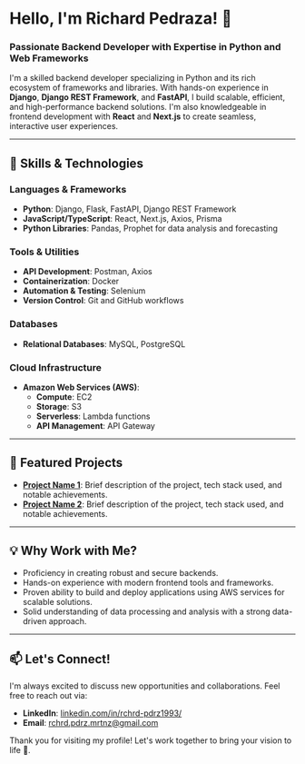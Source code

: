 # Hello, I'm Richard Pedraza! 👋

### Passionate Backend Developer with Expertise in Python and Web Frameworks

I'm a skilled backend developer specializing in Python and its rich ecosystem of frameworks and libraries. With hands-on experience in **Django**, **Django REST Framework**, and **FastAPI**, I build scalable, efficient, and high-performance backend solutions. I'm also knowledgeable in frontend development with **React** and **Next.js** to create seamless, interactive user experiences.

---

## 🔧 Skills & Technologies

### Languages & Frameworks
- **Python**: Django, Flask, FastAPI, Django REST Framework
- **JavaScript/TypeScript**: React, Next.js, Axios, Prisma
- **Python Libraries**: Pandas, Prophet for data analysis and forecasting

### Tools & Utilities
- **API Development**: Postman, Axios
- **Containerization**: Docker
- **Automation & Testing**: Selenium
- **Version Control**: Git and GitHub workflows

### Databases
- **Relational Databases**: MySQL, PostgreSQL

### Cloud Infrastructure
- **Amazon Web Services (AWS)**:
  - **Compute**: EC2
  - **Storage**: S3
  - **Serverless**: Lambda functions
  - **API Management**: API Gateway

---

## 🌟 Featured Projects

- **[Project Name 1](#)**: Brief description of the project, tech stack used, and notable achievements.
- **[Project Name 2](#)**: Brief description of the project, tech stack used, and notable achievements.

---

## 💡 Why Work with Me?

- Proficiency in creating robust and secure backends.
- Hands-on experience with modern frontend tools and frameworks.
- Proven ability to build and deploy applications using AWS services for scalable solutions.
- Solid understanding of data processing and analysis with a strong data-driven approach.

---

## 📫 Let's Connect!

I'm always excited to discuss new opportunities and collaborations. Feel free to reach out via:
- **LinkedIn**: [linkedin.com/in/rchrd-pdrz1993/](https://www.linkedin.com/in/rchrd-pdrz1993/)
- **Email**: [rchrd.pdrz.mrtnz@gmail.com](mailto:rchrd.pdrz.mrtnz@gmail.com)

Thank you for visiting my profile! Let's work together to bring your vision to life 🚀.
